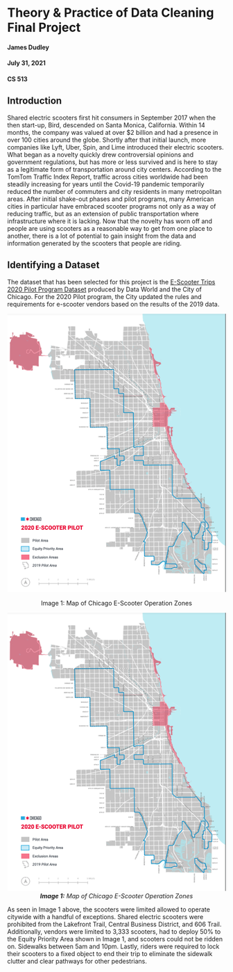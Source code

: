 # Theory & Practice of Data Cleaning Final Project
#### James Dudley
#### July 31, 2021
#### CS 513

## Introduction
Shared electric scooters first hit consumers in September 2017 when the then start-up, Bird, descended on Santa Monica, California.  Within 14 months, the company was valued at over $2 billion and had a presence in over 100 cities around the globe.  Shortly after that initial launch, more companies like Lyft, Uber, Spin, and Lime introduced their electric scooters.  What began as a novelty quickly drew controversial opinions and government regulations, but has more or less survived and is here to stay as a legitimate form of transportation around city centers.
According to the TomTom Traffic Index Report, traffic across cities worldwide had been steadily increasing for years until the Covid-19 pandemic temporarily reduced the number of commuters and city residents in many metropolitan areas.  After initial shake-out phases and pilot programs, many American cities in particular have embraced scooter programs not only as a way of reducing traffic, but as an extension of public transportation where infrastructure where it is lacking.  Now that the novelty has worn off and people are using scooters as a reasonable way to get from one place to another, there is a lot of potential to gain insight from the data and information generated by the scooters that people are riding.


## Identifying a Dataset
The dataset that has been selected for this project is the [E-Scooter Trips 2020 Pilot Program Dataset](https://data.world/cityofchicago/3rse-fbp6) produced by Data World and the City of Chicago.  For the 2020 Pilot program, the City updated the rules and requirements for e-scooter vendors based on the results of the 2019 data.  

<p align="center">
    <img src=img/chicago_scooter_zones.png>
    <p style="text-align: center;">
    Image 1: Map of Chicago E-Scooter Operation Zones
    </p>
</p>

<p align="center">
 <img src=img/chicago_scooter_zones.png/>
    <br>
    <em><b>Image 1:</b> Map of Chicago E-Scooter Operation Zones</em>
</p>


As seen in Image 1 above, the scooters were limited allowed to operate citywide with a handful of exceptions.  Shared electric scooters were prohibited from the Lakefront Trail, Central Business District, and 606 Trail.  Additionally, vendors were limited to 3,333 scooters, had to deploy 50% to the Equity Priority Area shown in Image 1, and scooters could not be ridden on. Sidewalks between 5am and 10pm.  Lastly, riders were required to lock their scooters to a fixed object to end their trip to eliminate the sidewalk clutter and clear pathways for other pedestrians.
